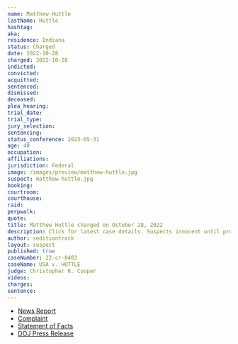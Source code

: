 ```yaml
---
name: Matthew Huttle
lastName: Huttle
hashtag:
aka:
residence: Indiana
status: Charged
date: 2022-10-28
charged: 2022-10-28
indicted:
convicted:
acquitted:
sentenced:
dismissed:
deceased:
plea_hearing:
trial_date:
trial_type:
jury_selection:
sentencing:
status_conference: 2023-05-31
age: 40
occupation:
affiliations:
jurisdiction: Federal
image: /images/preview/matthew-huttle.jpg
suspect: matthew-huttle.jpg
booking:
courtroom:
courthouse:
raid:
perpwalk:
quote:
title: Matthew Huttle charged on October 28, 2022
description: Click for latest case details. Suspects innocent until proven guilty.
author: seditiontrack
layout: suspect
published: true
caseNumber: 22-cr-0403
caseName: USA v. HUTTLE
judge: Christopher R. Cooper
videos:
charges:
sentence:
---
```

- [News Report](https://www.cbsnews.com/chicago/news/dale-huttle-of-crown-point-charged-with-assault-in-jan-6-capitol-riot/)
- [Complaint](https://www.justice.gov/usao-dc/case-multi-defendant/file/1554316/download)
- [Statement of Facts](https://www.justice.gov/usao-dc/case-multi-defendant/file/1554321/download)
- [DOJ Press Release](https://www.justice.gov/usao-dc/pr/indiana-man-arrested-felony-charges-actions-during-jan-6-capitol-breach-0)
